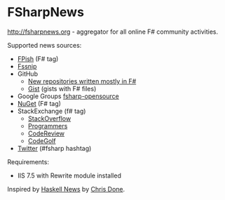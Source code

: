 FSharpNews
==========

http://fsharpnews.org - aggregator for all online F# community activities.

Supported news sources:
* [FPish](http://fpish.net/) (F# tag)
* [Fssnip](http://fssnip.net/)
* GitHub
    - [New repositories written mostly in F#](https://github.com/search?q=language%3AF%23&type=Repositories)
	- [Gist](https://gist.github.com/) (gists with F# files)
* Google Groups [fsharp-opensource](https://groups.google.com/forum/#!forum/fsharp-opensource)
* [NuGet](http://www.nuget.org/) (F# tag)
* StackExchange (f# tag)
	- [StackOverflow](http://stackoverflow.com/)
	- [Programmers](http://programmers.stackexchange.com/)
	- [CodeReview](http://codereview.stackexchange.com/)
	- [CodeGolf](http://codegolf.stackexchange.com/)
* [Twitter](https://twitter.com/) (#fsharp hashtag)

Requirements:
* IIS 7.5 with Rewrite module installed

Inspired by [Haskell News](http://haskellnews.org/) by [Chris Done](http://chrisdone.com/).
